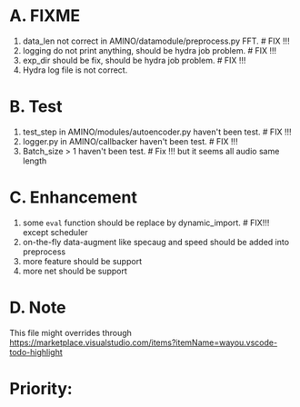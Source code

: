 # A. FIXME
1. data_len not correct in AMINO/datamodule/preprocess.py FFT. # FIX !!!
2. logging do not print anything, should be hydra job problem. # FIX !!!
3. exp_dir should be fix, should be hydra job problem. # FIX !!!
4. Hydra log file is not correct.

# B. Test
1. test_step in AMINO/modules/autoencoder.py haven't been test. # FIX !!!
2. logger.py in AMINO/callbacker haven't been test. # FIX !!!
3. Batch_size > 1 haven't been test. # Fix !!! but it seems all audio same length

# C. Enhancement
1. some `eval` function should be replace by dynamic_import. # FIX!!! except scheduler
2. on-the-fly data-augment like specaug and speed should be added into preprocess
3. more feature should be support
4. more net should be support

# D. Note
This file might overrides through https://marketplace.visualstudio.com/items?itemName=wayou.vscode-todo-highlight

# Priority: